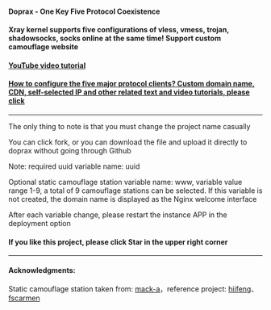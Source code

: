 #### Doprax - One Key Five Protocol Coexistence

#### Xray kernel supports five configurations of vless, vmess, trojan, shadowsocks, socks online at the same time! Support custom camouflage website

#### [YouTube video tutorial](https://youtu.be/QsOGzuJ20oM)

#### [How to configure the five major protocol clients? Custom domain name, CDN, self-selected IP and other related text and video tutorials, please click](https://ygkkk.blogspot.com/2023/01/doprax-xray-v2ray-cdn.html)

------------------------

The only thing to note is that you must change the project name casually

You can click fork, or you can download the file and upload it directly to doprax without going through Github

Note: required uuid variable name: uuid

Optional static camouflage station variable name: www, variable value range 1-9, a total of 9 camouflage stations can be selected. If this variable is not created, the domain name is displayed as the Nginx welcome interface

After each variable change, please restart the instance APP in the deployment option

#### If you like this project, please click Star in the upper right corner

---------------------------------------------------------------------------------------

#### Acknowledgments:
Static camouflage station taken from: [mack-a](https://github.com/mack-a/v2ray-agent)，reference project: [hiifeng](https://github.com/hiifeng/V2ray-for-Doprax)、[fscarmen](https://github.com/fscarmen2/V2-for-Doprax)


